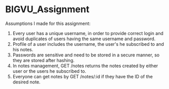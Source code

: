 # BIGVU_Assignment
Assumptions I made for this assignment:
1. Every user has a unique username, in order to provide correct login and avoid duplicates of users having the same username and password.
2. Profile of a user includes the username, the user's he subscribed to and his notes.
3. Passwords are sensitive and need to be stored in a secure manner, so they are stored after hashing.
4. In notes management, GET /notes returns the notes created by either user or the users he subscribed to.
5. Everyone can get notes by GET /notes/:id if they have the ID of the desired note.